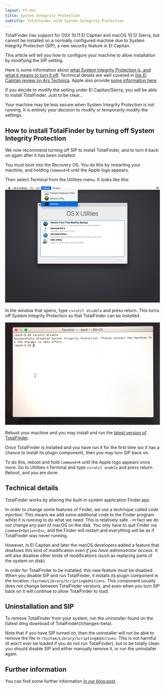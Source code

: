 ```yaml
---
layout: tf-doc
title: System Integrity Protection
subtitle: TotalFinder with System Integrity Protection
---
```


TotalFinder has support for OSX 10.11 El Capitan and macOS 10.12 Sierra, but cannot be installed on a normally configured machine due to System Integrity Protection (SIP), a new security feature in El Capitan.

This article will tell you how to configure your machine to allow installation by modifying the SIP setting.

Here is some information about [what System Integrity Protection is, and what it means to turn it off](https://en.wikipedia.org/wiki/System_Integrity_Protection). Technical details are well covered in [the El Capitan review on Ars Technica](http://arstechnica.com/apple/2015/09/os-x-10-11-el-capitan-the-ars-technica-review/8). Apple also provide [some information here](https://developer.apple.com/library/prerelease/mac/documentation/Security/Conceptual/System_Integrity_Protection_Guide/Introduction/Introduction.html). 

If you decide to modify the setting under El Capitan/Sierra, you will be able to install TotalFinder. Just to be clear...

<div class="info-box exclamation">
Your machine may be less secure when System Integrity Protection is not running. It is entirely your decision to modify or temporarily modify the settings.
</div>

## How to install TotalFinder by turning off System Integrity Protection

We now recommend turning off SIP to install TotalFinder, and to turn it back on again after it has been installed.

You must boot into the Recovery OS. You do this by restarting your machine, and holding `Command+R` until the Apple logo appears.

Then select Terminal from the Utilities menu. It looks like this:

<img src="/shared/img/recovery-utilities-terminal.png">

In the window that opens, type
<code>csrutil disable</code>
and press return. This turns off System Integrity Protection so that TotalFinder can be installed.

<img src="/images/csrutil-disable.jpg">

Reboot your machine and you may install and run the [latest version of TotalFinder](/changes-beta).

Once TotalFinder is installed and you have run it for the first time (so it has a chance to install its plugin component), then you may turn SIP back on.

To do this, reboot and hold `Command+R` until the Apple logo appears once more. Go to Utilities->Terminal and type
<code>csrutil enable</code>
and press return. Reboot, and you are done.

## Technical details

TotalFinder works by altering the built-in system application Finder.app. 

In order to change some features of Finder, we use a technique called _code injection_. This means we add some additional code to the Finder program whilst it is running to do what we need. This is relatively safe - in fact we do not change any part of macOS on the disk. You only have to quit Finder via `Command+Option+Esc`, and the Finder will restart and everything will be as if TotalFinder was never running.

However, in El Capitan and later the macOS developers added a feature that disallows this kind of modification _even if you have administrator access_. It will also disallow other kinds of modifications (such as replacing parts of the system on disk).

In order for TotalFinder to be installed, this new feature must be disabled. When you disable SIP and run TotalFinder, it installs its plugin component in the location `/System/Library/ScriptingAdditions`. This component usually does not change between TotalFinder versions, and even when you turn SIP back on it will continue to allow TotalFinder to load.

## Uninstallation and SIP

To remove TotalFinder from your system, run the uninstaller found on the [latest dmg download of TotalFinder(/changes-beta). 

Note that if you have SIP turned on, then the uninstaller will not be able to remove the file in `/System/Library/ScriptingAdditions`. This is not harmful (it won't ever be loaded if you do not run TotalFinder), but to be totally clean you should disable SIP and either manually remove it, or run the uninstaller again.

## Further information

You can find some further information [in our blog post](http://blog.binaryage.com/TODO).

